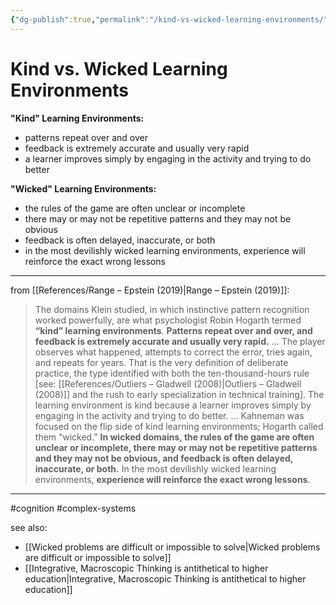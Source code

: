```yaml
---
{"dg-publish":true,"permalink":"/kind-vs-wicked-learning-environments/"}
---
```



# Kind vs. Wicked Learning Environments

**"Kind" Learning Environments:**
- patterns repeat over and over
- feedback is extremely accurate and usually very rapid
- a learner improves simply by engaging in the activity and trying to do better

**"Wicked" Learning Environments:**
- the rules of the game are often unclear or incomplete
- there may or may not be repetitive patterns and they may not be obvious
- feedback is often delayed, inaccurate, or both
- in the most devilishly wicked learning environments, experience will reinforce the exact wrong lessons

---

from [[References/Range – Epstein (2019)\|Range – Epstein (2019)]]:

> The domains Klein studied, in which instinctive pattern recognition worked powerfully, are what psychologist Robin Hogarth termed **“kind” learning environments**. **Patterns repeat over and over, and feedback is extremely accurate and usually very rapid.**
> …
> The player observes what happened, attempts to correct the error, tries again, and repeats for years. That is the very definition of deliberate practice, the type identified with both the ten-thousand-hours rule \[see: [[References/Outliers – Gladwell (2008)\|Outliers – Gladwell (2008)]] and the rush to early specialization in technical training\]. The learning environment is kind because a learner improves simply by engaging in the activity and trying to do better.
> …
> Kahneman was focused on the flip side of kind learning environments; Hogarth called them “wicked.” **In wicked domains, the rules of the game are often unclear or incomplete, there may or may not be repetitive patterns and they may not be obvious, and feedback is often delayed, inaccurate, or both.** In the most devilishly wicked learning environments, **experience will reinforce the exact wrong lessons**.
 


---
#cognition #complex-systems 

see also:
- [[Wicked problems are difficult or impossible to solve\|Wicked problems are difficult or impossible to solve]]
- [[Integrative, Macroscopic Thinking is antithetical to higher education\|Integrative, Macroscopic Thinking is antithetical to higher education]]